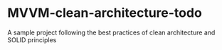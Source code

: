 # MVVM-clean-architecture-todo
A sample project following the best practices of clean architecture and SOLID principles
